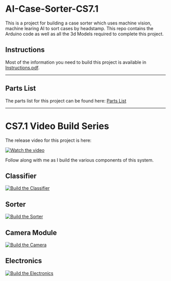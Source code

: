 # AI-Case-Sorter-CS7.1

This is a project for building a case sorter which uses machine vision, machine learing AI to sort cases by headstamp. This repo contains the Arduino code as well as all the 3d Models required to complete this project. 

## Instructions
Most of the information you need to build this project is available in [Instructions.pdf](Instructions.pdf).

---------
## Parts List
The parts list for this project can be found here:
[Parts List](https://www.reloadingrecipes.com/HeadstampSorter/Partslist)

--------

# CS7.1 Video Build Series

The release video for this project is here:

[![Watch the video](https://img.youtube.com/vi/s7dy0odA44U/hqdefault.jpg)](https://youtu.be/s7dy0odA44U)


Follow along with me as I build the various components of this system. 

## Classifier
[![Build the Classifier](https://img.youtube.com/vi/lhxDmvg5AVQ/hqdefault.jpg)](https://youtu.be/lhxDmvg5AVQ)

## Sorter
[![Build the Sorter](https://img.youtube.com/vi/rP7bBV_uqF4/hqdefault.jpg)](https://youtu.be/rP7bBV_uqF4)

## Camera Module
[![Build the Camera](https://img.youtube.com/vi/iOc7inAcXpQ/hqdefault.jpg)](https://youtu.be/iOc7inAcXpQ)

## Electronics
[![Build the Electronics](https://img.youtube.com/vi/cS54LOCpNGc/hqdefault.jpg)](https://youtu.be/cS54LOCpNGc)
